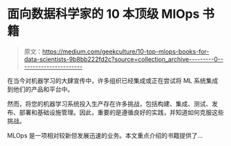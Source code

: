 # 面向数据科学家的 10 本顶级 MlOps 书籍

> 原文：<https://medium.com/geekculture/10-top-mlops-books-for-data-scientists-9b8bb222fd2c?source=collection_archive---------0----------------------->

在当今对机器学习的大肆宣传中，许多组织已经集成或正在尝试将 ML 系统集成到他们的产品和平台中。

然而，将您的机器学习系统投入生产存在许多挑战，包括构建、集成、测试、发布、部署和基础设施管理。因此，重要的是遵循良好的实践，并知道如何克服这些挑战。

MLOps 是一项相对较新但发展迅速的业务。本文重点介绍的书籍提供了…